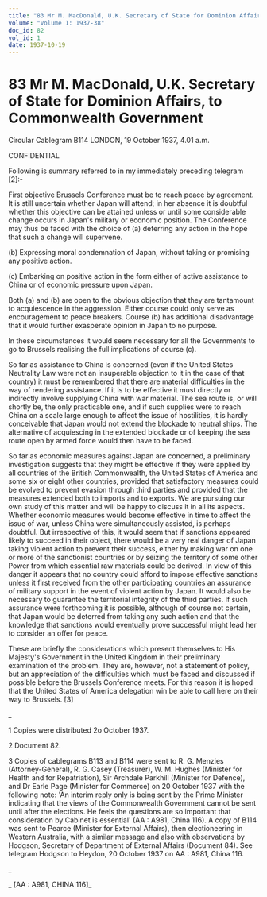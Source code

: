 ```yaml
---
title: "83 Mr M. MacDonald, U.K. Secretary of State for Dominion Affairs, to Commonwealth Government"
volume: "Volume 1: 1937-38"
doc_id: 82
vol_id: 1
date: 1937-10-19
---
```


# 83 Mr M. MacDonald, U.K. Secretary of State for Dominion Affairs, to Commonwealth Government

Circular Cablegram B114 LONDON, 19 October 1937, 4.01 a.m.

CONFIDENTIAL

Following is summary referred to in my immediately preceding telegram [2]:-

First objective Brussels Conference must be to reach peace by agreement. It is still uncertain whether Japan will attend; in her absence it is doubtful whether this objective can be attained unless or until some considerable change occurs in Japan's military or economic position. The Conference may thus be faced with the choice of (a) deferring any action in the hope that such a change will supervene.

(b) Expressing moral condemnation of Japan, without taking or promising any positive action.

(c) Embarking on positive action in the form either of active assistance to China or of economic pressure upon Japan.

Both (a) and (b) are open to the obvious objection that they are tantamount to acquiescence in the aggression. Either course could only serve as encouragement to peace breakers. Course (b) has additional disadvantage that it would further exasperate opinion in Japan to no purpose.

In these circumstances it would seem necessary for all the Governments to go to Brussels realising the full implications of course (c).

So far as assistance to China is concerned (even if the United States Neutrality Law were not an insuperable objection to it in the case of that country) it must be remembered that there are material difficulties in the way of rendering assistance. If it is to be effective it must directly or indirectly involve supplying China with war material. The sea route is, or will shortly be, the only practicable one, and if such supplies were to reach China on a scale large enough to affect the issue of hostilities, it is hardly conceivable that Japan would not extend the blockade to neutral ships. The alternative of acquiescing in the extended blockade or of keeping the sea route open by armed force would then have to be faced.

So far as economic measures against Japan are concerned, a preliminary investigation suggests that they might be effective if they were applied by all countries of the British Commonwealth, the United States of America and some six or eight other countries, provided that satisfactory measures could be evolved to prevent evasion through third parties and provided that the measures extended both to imports and to exports. We are pursuing our own study of this matter and will be happy to discuss it in all its aspects. Whether economic measures would become effective in time to affect the issue of war, unless China were simultaneously assisted, is perhaps doubtful. But irrespective of this, it would seem that if sanctions appeared likely to succeed in their object, there would be a very real danger of Japan taking violent action to prevent their success, either by making war on one or more of the sanctionist countries or by seizing the territory of some other Power from which essential raw materials could be derived. In view of this danger it appears that no country could afford to impose effective sanctions unless it first received from the other participating countries an assurance of military support in the event of violent action by Japan. It would also be necessary to guarantee the territorial integrity of the third parties. If such assurance were forthcoming it is possible, although of course not certain, that Japan would be deterred from taking any such action and that the knowledge that sanctions would eventually prove successful might lead her to consider an offer for peace.

These are briefly the considerations which present themselves to His Majesty's Government in the United Kingdom in their preliminary examination of the problem. They are, however, not a statement of policy, but an appreciation of the difficulties which must be faced and discussed if possible before the Brussels Conference meets. For this reason it is hoped that the United States of America delegation win be able to call here on their way to Brussels. [3]

_

1 Copies were distributed 2o October 1937.

2 Document 82.

3 Copies of cablegrams B113 and B114 were sent to R. G. Menzies (Attorney-General), R. G. Casey (Treasurer), W. M. Hughes (Minister for Health and for Repatriation), Sir Archdale Parkhill (Minister for Defence), and Dr Earle Page (Minister for Commerce) on 20 October 1937 with the following note: 'An interim reply only is being sent by the Prime Minister indicating that the views of the Commonwealth Government cannot be sent until after the elections. He feels the questions are so important that consideration by Cabinet is essential' (AA : A981, China 116). A copy of B114 was sent to Pearce (Minister for External Affairs), then electioneering in Western Australia, with a similar message and also with observations by Hodgson, Secretary of Department of External Affairs (Document 84). See telegram Hodgson to Heydon, 20 October 1937 on AA : A981, China 116.

_

_ [AA : A981, CHINA 116]_

